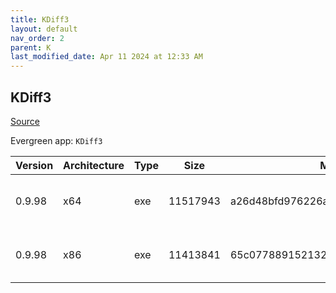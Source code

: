 ```yaml
---
title: KDiff3
layout: default
nav_order: 2
parent: K
last_modified_date: Apr 11 2024 at 12:33 AM
---
```


## KDiff3

[Source](https://kdiff3.sourceforge.net/)

Evergreen app: `KDiff3`

| Version | Architecture | Type | Size     | Md5                              | URI                                                                                                                                                                                                  |
| ------- | ------------ | ---- | -------- | -------------------------------- | ---------------------------------------------------------------------------------------------------------------------------------------------------------------------------------------------------- |
| 0.9.98  | x64          | exe  | 11517943 | a26d48bfd976226a026398e006b22d2c | [https://cfhcable.dl.sourceforge.net/project/kdiff3/kdiff3/0.9.98/KDiff3-64bit-Setup_0.9.98-2.exe](https://cfhcable.dl.sourceforge.net/project/kdiff3/kdiff3/0.9.98/KDiff3-64bit-Setup_0.9.98-2.exe) |
| 0.9.98  | x86          | exe  | 11413841 | 65c0778891521325b334f9cb98c3b041 | [https://cfhcable.dl.sourceforge.net/project/kdiff3/kdiff3/0.9.98/KDiff3-32bit-Setup_0.9.98-3.exe](https://cfhcable.dl.sourceforge.net/project/kdiff3/kdiff3/0.9.98/KDiff3-32bit-Setup_0.9.98-3.exe) |
